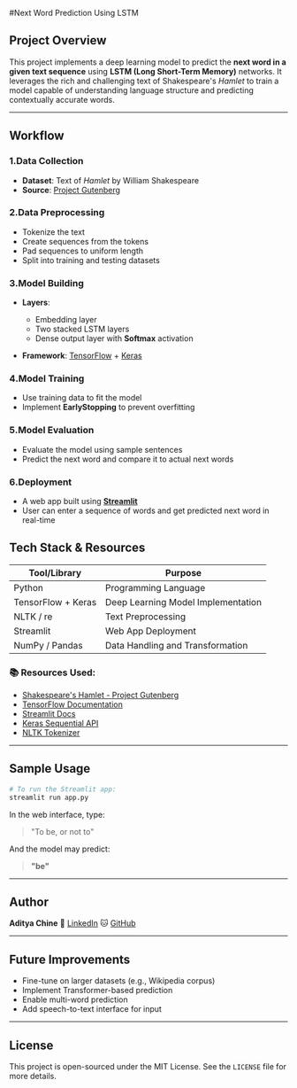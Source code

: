 #Next Word Prediction Using LSTM

## Project Overview

This project implements a deep learning model to predict the **next word in a given text sequence** using **LSTM (Long Short-Term Memory)** networks. It leverages the rich and challenging text of Shakespeare's *Hamlet* to train a model capable of understanding language structure and predicting contextually accurate words.

---

## Workflow

### 1️.Data Collection

* **Dataset**: Text of *Hamlet* by William Shakespeare
* **Source**: [Project Gutenberg](https://www.gutenberg.org/ebooks/1524)

### 2️.Data Preprocessing

* Tokenize the text
* Create sequences from the tokens
* Pad sequences to uniform length
* Split into training and testing datasets

### 3️.Model Building

* **Layers**:

  * Embedding layer
  * Two stacked LSTM layers
  * Dense output layer with **Softmax** activation
* **Framework**: [TensorFlow](https://www.tensorflow.org/) + [Keras](https://keras.io/)

### 4️.Model Training

* Use training data to fit the model
* Implement **EarlyStopping** to prevent overfitting

### 5️.Model Evaluation

* Evaluate the model using sample sentences
* Predict the next word and compare it to actual next words

### 6️.Deployment

* A web app built using **[Streamlit](https://streamlit.io/)**
* User can enter a sequence of words and get predicted next word in real-time


## Tech Stack & Resources

| Tool/Library       | Purpose                            |
| ------------------ | ---------------------------------- |
| Python             | Programming Language               |
| TensorFlow + Keras | Deep Learning Model Implementation |
| NLTK / re          | Text Preprocessing                 |
| Streamlit          | Web App Deployment                 |
| NumPy / Pandas     | Data Handling and Transformation   |

### 📚 Resources Used:

* [Shakespeare's Hamlet - Project Gutenberg](https://www.gutenberg.org/ebooks/1524)
* [TensorFlow Documentation](https://www.tensorflow.org/)
* [Streamlit Docs](https://docs.streamlit.io/)
* [Keras Sequential API](https://keras.io/guides/sequential_model/)
* [NLTK Tokenizer](https://www.nltk.org/)

---

## Sample Usage

```bash
# To run the Streamlit app:
streamlit run app.py
```

In the web interface, type:

> "To be, or not to"

And the model may predict:

> **"be"**

---

## Author

**Aditya Chine**
🔗 [LinkedIn](https://www.linkedin.com/in/aditya-chine001/)
🐱 [GitHub](https://github.com/adityachine)

---

## Future Improvements

* Fine-tune on larger datasets (e.g., Wikipedia corpus)
* Implement Transformer-based prediction
* Enable multi-word prediction
* Add speech-to-text interface for input

---

## License

This project is open-sourced under the MIT License. See the `LICENSE` file for more details.
